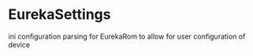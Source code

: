EurekaSettings
==============

ini configuration parsing for EurekaRom to allow for user configuration of device
